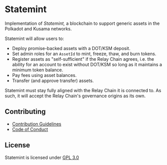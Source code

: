 # Statemint

Implementation of _Statemint,_ a blockchain to support generic assets in the Polkadot and Kusama
networks.

Statemint will allow users to:

- Deploy promise-backed assets with a DOT/KSM deposit.
- Set admin roles for an `AssetId` to mint, freeze, thaw, and burn tokens.
- Register assets as "self-sufficient" if the Relay Chain agrees, i.e. the ability for an account
  to exist without DOT/KSM so long as it maintains a minimum token balance.
- Pay fees using asset balances.
- Transfer (and approve transfer) assets.

Statemint must stay fully aligned with the Relay Chain it is connected to. As such, it will accept
the Relay Chain's governance origins as its own.

## Contributing

- [Contribution Guidelines](CONTRIBUTING.md)
- [Code of Conduct](CODE_OF_CONDUCT.md)

## License

Statemint is licensed under [GPL 3.0](LICENSE)

